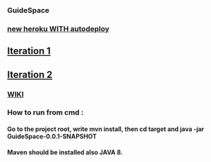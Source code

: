 ### GuideSpace

### [new heroku WITH autodeploy](https://guidespace.herokuapp.com/)

## [Iteration 1](https://github.com/VladAlenitsev/GuideSpace/wiki/Iteration-1)

## [Iteration 2](https://github.com/VladAlenitsev/GuideSpace/wiki/Iteration-2)

### [WIKI](https://github.com/VladAlenitsev/GuideSpace/wiki)


### How to run from cmd : 
#### Go to the project root, write mvn install, then cd target and java -jar GuideSpace-0.0.1-SNAPSHOT
#### Maven should be installed also JAVA 8.

